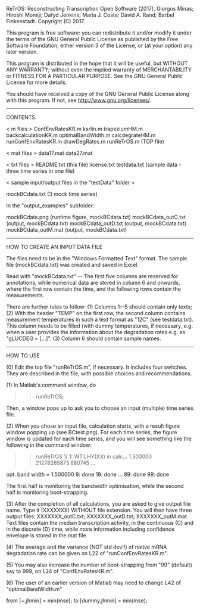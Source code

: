 ReTrOS: Reconstructing Transcription Open Software (2017),
Giorgos Minas; Hiroshi Momiji; Dafyd Jenkins; Maria J. Costa; David A. Rand; Barbel Finkenstadt.
Copyright (C) 2017.

This program is free software: you can redistribute it and/or modify
it under the terms of the GNU General Public License as published by
the Free Software Foundation, either version 3 of the License, or
(at your option) any later version.
 
This program is distributed in the hope that it will be useful,
but WITHOUT ANY WARRANTY; without even the implied warranty of
MERCHANTABILITY or FITNESS FOR A PARTICULAR PURPOSE.  See the
GNU General Public License for more details.

You should have received a copy of the GNU General Public License
along with this program.  If not, see <http://www.gnu.org/licenses/>.


*******


CONTENTS

<  m files  >
ConfEnvRatesKR.m	ksrlin.m		trapeziumHM.m
backcalculationKR.m	optimalBandWidth.m
calcdegrateHM.m		runConfEnvRatesKR.m
drawDegRates.m		runReTrOS.m (TOP file)

<  mat files  >
data17.mat
data27.mat

<  txt files  >
README.txt (this file)	license.txt
testdata.txt (sample data - three time series in one file)

<  sample input/output files in the "testData" folder  >

mockBCdata.txt (3 mock time series)

In the "output_examples" subfolder:

mockBCdata.png (runtime figure, mockBCdata.txt)
mockBCdata_outC.txt (output, mockBCdata.txt)
mockBCdata_outD.txt (output, mockBCdata.txt)
mockBCdata_outM.mat (output, mockBCdata.txt)


*******


HOW TO CREATE AN INPUT DATA FILE

The files need to be in the "Windows Formatted Text" format. The sample file (mockBCdata.txt) was created and saved in Excel.

Read with "mockBCdata.txt" -- The first five columns are reserved for annotations, while numerical data are stored in column 6 and onwards, where the first row contain the time, and the following rows contain the measurements.

There are further rules to follow: (1) Columns 1--5 should contain only texts; (2) With the header "TEMP" on the first row, the second column contains measurement temperatures in such a text format as "12C" (see testdata.txt). This column needs to be filled (with dummy temperatures, if necessary, e.g.  when a user provides the information about the degradation rates e.g. as "gLUCDEG = [...]". (3) Column 6 should contain sample names.


*******


HOW TO USE

(0)  Edit the top file "runReTrOS.m", if necessary.  It includes four switches.  They are described in the file, with possible choices and recommendations.

(1)  In Matlab's command window, do

>> runReTrOS;

Then, a window pops up to ask you to choose an input (multiple) time series file.

(2)  When you chose an input file, calculation starts, with a result figure window popping up (see BCtest.png).  For each time series, the figure window is updated for each time series, and  you will see something like the following in the command window:

>> runReTrOS
  1/  1: WT:LHY(XX) in calc...
1.500000	21278265873.880745
...

opt. band width = 1.500000
   9: done
  19: done
  ...
  89: done
  99: done

The first half is monitoring the bandwidth optimisation, while the second half is monitoring boot-strapping.

(3)  After the completion of all calculations, you are asked to give output file name.  Type it (XXXXXXX) WITHOUT file extension.  You will then have three output files: XXXXXXX_outC.txt; XXXXXXX_outD.txt; XXXXXXX_outM.mat.  Text files contain the median transcription activity, in the continuous (C) and in the discrete (D) time, while more information including confidence envelope is stored in the mat file.

(4)  The average and the variance (NOT std dev!!) of native mRNA degradation rate can be given on L22 of "runConfEnvRatesKR.m".

(5)  You may also increase the number of boot-strapping from "99" (default) say to 999, on L24 of "ConfEnvRatesKR.m".

(6)  The user of an earlier version of Matlab may need to change L42 of "optimalBandWidth.m"

from  [~,jhmin] = min(mse);
to    [dummy,jhmin] = min(mse);
